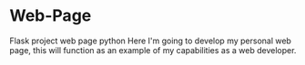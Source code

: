 # Web-Page
Flask project web page python
Here I'm going to develop my personal web page, this will function as an example of my capabilities as a web developer.
